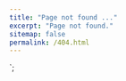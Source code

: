 ```yaml
---
title: "Page not found ..."
excerpt: "Page not found."
sitemap: false
permalink: /404.html
---
```


<div id="random-gif"></div>

<script type="text/javascript">
  // Liste de GIFs
  const gifs = [
    'https://tenor.com/view/julie-delpy-before-sunset-gif-26737466',
    'https://tenor.com/fr/view/lost-in-translation-lost-in-translation-gifs-scarlet-johansson-bill-murray-rest-gif-8607823',
    'https://tenor.com/fr/view/ewan-mc-gregor-gif-7999749',
    'https://tenor.com/fr/view/hank-moody-gif-3927475',
    'https://tenor.com/fr/view/mr-robot-looking-around-gif-9973481',
    'https://tenor.com/fr/view/bojack-gif-22160592',
    'https://tenor.com/fr/view/the-office-michael-scott-im-okay-im-alright-im-fine-gif-18581730',
    'https://tenor.com/fr/view/outer-wilds-gif-22858957',
    'https://tenor.com/fr/view/fist-pump-the-breakfast-club-john-bender-judd-nelson-gif-16729952',
    'https://tenor.com/fr/view/sopranos-memes-sopranos-tony-soprano-meme-pulp-gif-24753238',
    'https://tenor.com/fr/view/once-upon-a-time-in-america-sergio-leone-noodles-dominic-robert-de-niro-gif-22319326',
    'https://tenor.com/fr/view/mad-men-jon-hamm-don-draper-car-gif-3441563',
    'https://tenor.com/fr/view/chorizombi-umma-thurman-john-travolta-gif-13032650',
    'https://tenor.com/fr/view/tuco-tuco-smile-smile-cigar-the-good-the-bad-the-ugly-gif-27670531',
    'https://tenor.com/fr/view/opening-bell-ding-ding-gif-20424687',
    'https://tenor.com/fr/view/mgsv-big-boss-ocelot-give-me-a-light-cigar-gif-276326837',
    'https://tenor.com/fr/view/american-psycho-gif-19968647',
    'https://tenor.com/fr/view/tomahoop-gif-3017011060640084636',
    'https://tenor.com/fr/view/gifs-hungry-gif-23566617',
    'https://tenor.com/fr/view/letshookup-kiss-cigarette-gif-3522825',
    'https://tenor.com/fr/view/lino-ventura-ventura-guerrin-aldo-la-classe-draguer-palge-gif-26826115',
    'https://tenor.com/fr/view/anakin-skywalker-star-wars-may-gif-23560128',
    'https://tenor.com/fr/view/dragon-ball-gt-goku-goten-gif-25069153',
    'https://tenor.com/fr/view/korosensei-door-close-closed-closing-gif-21135937'
  ];

  // Sélectionner un GIF aléatoire
  const randomGif = gifs[Math.floor(Math.random() * gifs.length)];

  // Ajouter le GIF à la page
  document.getElementById('random-gif').innerHTML = `
    <div class="tenor-gif-embed" data-postid="${randomGif.split('-').pop()}" data-share-method="host" data-aspect-ratio="1.5534" data-width="100%">
      <a href="${randomGif}">Random GIF</a>
    </div>
    <script type="text/javascript" async src="https://tenor.com/embed.js"></script>
  `;
</script>
